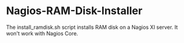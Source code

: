 # Nagios-RAM-Disk-Installer
The install_ramdisk.sh script installs RAM disk on a Nagios XI server. It won't work with Nagios Core.
